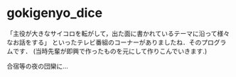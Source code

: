 # gokigenyo_dice

「主役が大きなサイコロを転がして，出た面に書かれているテーマに沿って様々なお話をする」
といったテレビ番組のコーナーがありましたね．そのプログラムです．
(当時先輩が即興で作ったものを元にして作りこんでいきます.)

合宿等の夜の団欒に...

